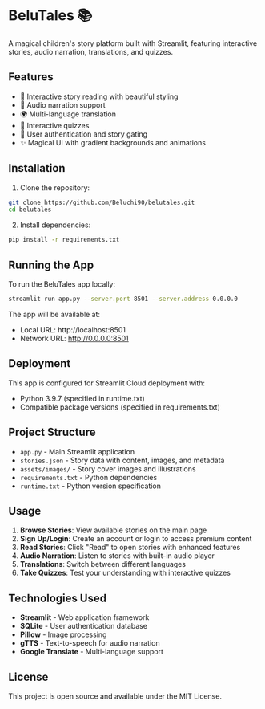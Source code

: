 # BeluTales 📚

A magical children's story platform built with Streamlit, featuring interactive stories, audio narration, translations, and quizzes.

## Features

- 📖 Interactive story reading with beautiful styling
- 🎵 Audio narration support
- 🌍 Multi-language translation
- 🧩 Interactive quizzes
- 🔐 User authentication and story gating
- ✨ Magical UI with gradient backgrounds and animations

## Installation

1. Clone the repository:
```bash
git clone https://github.com/Beluchi90/belutales.git
cd belutales
```

2. Install dependencies:
```bash
pip install -r requirements.txt
```

## Running the App

To run the BeluTales app locally:

```bash
streamlit run app.py --server.port 8501 --server.address 0.0.0.0
```

The app will be available at:
- Local URL: http://localhost:8501
- Network URL: http://0.0.0.0:8501

## Deployment

This app is configured for Streamlit Cloud deployment with:
- Python 3.9.7 (specified in runtime.txt)
- Compatible package versions (specified in requirements.txt)

## Project Structure

- `app.py` - Main Streamlit application
- `stories.json` - Story data with content, images, and metadata
- `assets/images/` - Story cover images and illustrations
- `requirements.txt` - Python dependencies
- `runtime.txt` - Python version specification

## Usage

1. **Browse Stories**: View available stories on the main page
2. **Sign Up/Login**: Create an account or login to access premium content
3. **Read Stories**: Click "Read" to open stories with enhanced features
4. **Audio Narration**: Listen to stories with built-in audio player
5. **Translations**: Switch between different languages
6. **Take Quizzes**: Test your understanding with interactive quizzes

## Technologies Used

- **Streamlit** - Web application framework
- **SQLite** - User authentication database
- **Pillow** - Image processing
- **gTTS** - Text-to-speech for audio narration
- **Google Translate** - Multi-language support

## License

This project is open source and available under the MIT License.
